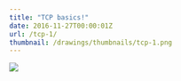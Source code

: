 ```yaml
---
title: "TCP basics!"
date: 2016-11-27T00:00:01Z
url: /tcp-1/
thumbnail: /drawings/thumbnails/tcp-1.png
---
```

<a href='/drawings/tcp-1.svg'><img src='/drawings/tcp-1.png'></a>
